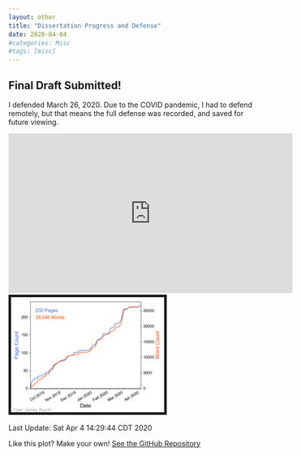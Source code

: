 ```yaml
---
layout: other
title: "Dissertation Progress and Defense"
date: 2020-04-04
#categories: Misc
#tags: [misc]
---
```


## Final Draft Submitted!

I defended March 26, 2020. Due to the COVID pandemic, I had to defend remotely, but that means the full defense was recorded, and saved for future viewing.

<iframe width="560" height="315" src="https://www.youtube.com/embed/m_e5al-Q5Cw" class="center" frameborder="0" allow="accelerometer; autoplay; encrypted-media; gyroscope; picture-in-picture" allowfullscreen></iframe>

<img src="/blogimages/dissertationProgress.png" alt="" class="center" border="5" style="width:60%;"/>

Last Update: Sat Apr  4 14:29:44 CDT 2020

Like this plot? Make your own! [See the GitHub Repository](https://github.com/tjburch/latex-progress-tracker)
